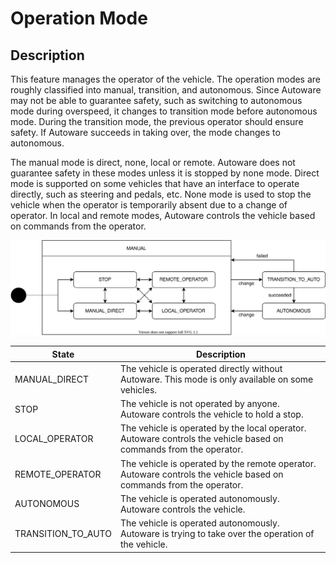 # Operation Mode

## Description

This feature manages the operator of the vehicle. The operation modes are roughly classified into manual, transition, and autonomous.
Since Autoware may not be able to guarantee safety, such as switching to autonomous mode during overspeed, it changes to transition mode before autonomous mode.
During the transition mode, the previous operator should ensure safety. If Autoware succeeds in taking over, the mode changes to autonomous.

The manual mode is direct, none, local or remote.
Autoware does not guarantee safety in these modes unless it is stopped by none mode.
Direct mode is supported on some vehicles that have an interface to operate directly, such as steering and pedals, etc.
None mode is used to stop the vehicle when the operator is temporarily absent due to a change of operator.
In local and remote modes, Autoware controls the vehicle based on commands from the operator.

![operation-mode](./operation-mode.drawio.svg)

| State              | Description                                                                                                        |
| ------------------ | ------------------------------------------------------------------------------------------------------------------ |
| MANUAL_DIRECT      | The vehicle is operated directly without Autoware. This mode is only available on some vehicles.                   |
| STOP               | The vehicle is not operated by anyone. Autoware controls the vehicle to hold a stop.                               |
| LOCAL_OPERATOR     | The vehicle is operated by the local operator. Autoware controls the vehicle based on commands from the operator.  |
| REMOTE_OPERATOR    | The vehicle is operated by the remote operator. Autoware controls the vehicle based on commands from the operator. |
| AUTONOMOUS         | The vehicle is operated autonomously. Autoware controls the vehicle.                                               |
| TRANSITION_TO_AUTO | The vehicle is operated autonomously. Autoware is trying to take over the operation of the vehicle.                |
